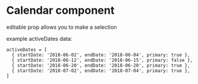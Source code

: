 # Calendar component

editable prop allows you to make a selection


example activeDates data:
```
activeDates = [
  { startDate: '2018-06-02', endDate: '2018-06-04', primary: true },
  { startDate: '2018-06-12', endDate: '2018-06-15', primary: false },
  { startDate: '2018-06-20', endDate: '2018-06-20', primary: true },
  { startDate: '2018-07-02', endDate: '2018-07-04', primary: true },
]
```
